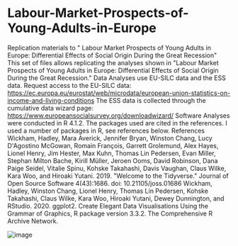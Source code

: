 # Labour-Market-Prospects-of-Young-Adults-in-Europe

 Replication materials to " Labour Market Prospects of Young Adults in Europe: Differential Effects of Social Origin During the Great Recession"
 This set of files allows replicating the analyses shown in "Labour Market Prospects of Young Adults in Europe: Differential Effects of Social Origin During the Great Recession."
 Data
 Analyses use EU-SILC data and the ESS data.
 Request access to the EU-SILC data: https://ec.europa.eu/eurostat/web/microdata/european-union-statistics-on-income-and-living-conditions
 The ESS data is collected through the cumulative data wizard page: https://www.europeansocialsurvey.org/downloadwizard/
 Software
 Analyses were conducted in R 4.1.2. The packages used are cited in the references.
 I used a number of packages in R, see references below. 
 References
 Wickham, Hadley, Mara Averick, Jennifer Bryan, Winston Chang, Lucy D'Agostino McGowan, Romain François, Garrett Grolemund, Alex Hayes, Lionel Henry, Jim Hester, Max Kuhn, Thomas Lin Pedersen, Evan Miller, Stephan Milton Bache, Kirill Müller, Jeroen Ooms, David Robinson, Dana Paige Seidel, Vitalie Spinu, Kohske Takahashi, Davis Vaughan, Claus Wilke, Kara Woo, and Hiroaki Yutani. 2019. "Welcome to the Tidyverse." Journal of Open Source Software 4(43):1686. doi: 10.21105/joss.01686
 Wickham, Hadley, Winston Chang, Lionel Henry, Thomas Lin Pedersen, Kohske Takahashi, Claus Wilke, Kara Woo, Hiroaki Yutani, Dewey Dunnington, and RStudio. 2020. ggplot2. Create Elegant Data Visualisations Using the Grammar of Graphics, R package version 3.3.2. The Comprehensive R Archive Network.

![image](https://user-images.githubusercontent.com/71493785/150535991-e2bc8c75-915e-4d4c-ab7a-b0dda91ee58b.png)
